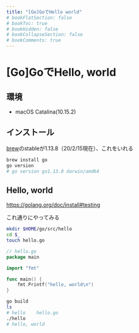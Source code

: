 ```yaml
---
title: "[Go]GoでHello world"
# bookFlatSection: false
# bookToc: true
# bookHidden: false
# bookCollapseSection: false
# bookComments: true
---
```


# [Go]GoでHello, world

## 環境

- macOS Catalina(10.15.2)
  
## インストール

[brew](https://formulae.brew.sh/formula/go)のstableが1.13.8（20/2/15現在）、これをいれる

```bash
brew install go
go version
# go version go1.13.8 darwin/amd64
```

## Hello, world

https://golang.org/doc/install#testing

これ通りにやってみる

```zsh
mkdir $HOME/go/src/hello
cd $_
touch hello.go
```

```go
// hello.go
package main

import "fmt"

func main() {
	fmt.Printf("hello, world\n")
}
```

```zsh
go build
ls
# hello    hello.go
./hello
# hello, world
```